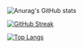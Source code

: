 ![Anurag's GitHub stats](https://github-readme-stats.vercel.app/api?username=douevenfeel&count_private=true&show_icons=true&theme=material-palenight)

[![GitHub Streak](http://github-readme-streak-stats.herokuapp.com?user=douevenfeel&theme=material-palenight)](https://git.io/streak-stats)

[![Top Langs](https://github-readme-stats.vercel.app/api/top-langs/?username=douevenfeel&theme=material-palenight&card_width=495&layout=compact)](https://github.com/anuraghazra/github-readme-stats)
